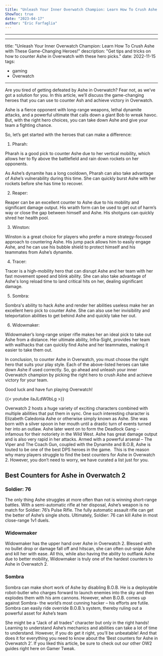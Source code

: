 ```yaml
---
title: "Unleash Your Inner Overwatch Champion: Learn How To Crush Ashe with These Game-Changing Heroes!"
ShowToc: true 
date: "2023-04-17"
author: "Eric Farfaglia"
---
```

*****
---
title: "Unleash Your Inner Overwatch Champion: Learn How To Crush Ashe with These Game-Changing Heroes!"
description: "Get tips and tricks on how to counter Ashe in Overwatch with these hero picks."
date: 2022-11-15
tags:
  - gaming
  - Overwatch
---

Are you tired of getting defeated by Ashe in Overwatch? Fear not, as we’ve got a solution for you. In this article, we’ll discuss the game-changing heroes that you can use to counter Ash and achieve victory in Overwatch.

Ashe is a fierce opponent with long-range weapons, lethal dynamite attacks, and a powerful ultimate that calls down a giant Bob to wreak havoc. But, with the right hero choices, you can take down Ashe and give your team a fighting chance. 

So, let’s get started with the heroes that can make a difference:

1. Pharah: 

Pharah is a good pick to counter Ashe due to her vertical mobility, which allows her to fly above the battlefield and rain down rockets on her opponents. 

As Ashe’s dynamite has a long cooldown, Pharah can also take advantage of Ashe’s vulnerability during this time. She can quickly burst Ashe with her rockets before she has time to recover.

2. Reaper:

Reaper can be an excellent counter to Ashe due to his mobility and significant damage output. His wraith form can be used to get out of harm’s way or close the gap between himself and Ashe. His shotguns can quickly shred her health pool.

3. Winston: 

Winston is a great choice for players who prefer a more strategy-focused approach to countering Ashe. His jump pack allows him to easily engage Ashe, and he can use his bubble shield to protect himself and his teammates from Ashe’s dynamite.

4. Tracer: 

Tracer is a high-mobility hero that can disrupt Ashe and her team with her fast movement speed and blink ability. She can also take advantage of Ashe's long reload time to land critical hits on her, dealing significant damage.

5. Sombra: 

Sombra's ability to hack Ashe and render her abilities useless make her an excellent hero pick to counter Ashe. She can also use her invisibility and teleportation abilities to get behind Ashe and quickly take her out.

6. Widowmaker:

Widowmaker’s long-range sniper rifle makes her an ideal pick to take out Ashe from a distance. Her ultimate ability, Infra-Sight, provides her team with wallhacks that can quickly find Ashe and her teammates, making it easier to take them out.

In conclusion, to counter Ashe in Overwatch, you must choose the right hero that suits your play style. Each of the above-listed heroes can take down Ashe if used correctly. So, go ahead and unleash your inner Overwatch champion by picking the right hero to crush Ashe and achieve victory for your team. 

Good luck and have fun playing Overwatch!

{{< youtube iIaJLdW0bLg >}} 



Overwatch 2 hosts a huge variety of exciting characters combined with multiple abilities that put them in sync. One such interesting character is Elizabeth Caledonia Ashe or otherwise simply known as Ashe. She was born with a silver spoon in her mouth until a drastic turn of events turned her into an outlaw. Ashe later went on to form the Deadlock Gang – infamous for their notoriety in the Wild West. Ashe has great damage output and is also very rapid in her attacks. Armed with a powerful arsenal – The Viper and The Coach Gun, coupled with the Dynamite and B.O.B, Ashe is touted to be one of the best DPS heroes in the game.  This is the reason why many players struggle to find the best counters for Ashe in Overwatch 2. However, you don’t need to worry, we have curated a list just for you.
 

 
## Best Counters for Ashe in Overwatch 2
 
### Soldier: 76
 
The only thing Ashe struggles at more often than not is winning short-range battles. With a semi-automatic rifle at her disposal, Ashe’s weapon is no match for Soldier: 76’s Pulse Rifle. The fully automatic assault rifle can get the better of Ashe’s single shots. Ultimately, Soldier: 76 can kill Ashe in most close-range 1v1 duels.
 
### Widowmaker
 
Widowmaker has the upper hand over Ashe in Overwatch 2. Blessed with no bullet drop or damage fall off and hitscan, she can often out-snipe Ashe and kill her with ease. All this, while also having the ability to outflank Ashe due to better mobility, Widowmaker is truly one of the hardest counters to Ashe in Overwatch 2.
 
### Sombra
 
Sombra can make short work of Ashe by disabling B.O.B. He is a deployable robot-butler who charges forward to launch enemies into the sky and then explodes them with his arm cannons. However, when B.O.B. comes up against Sombra- the world’s most cunning hacker – his efforts are futile. Sombra can easily ride override B.O.B.’s system, thereby ruling out a powerful asset for Ashe’s team
 
She might be a “Jack of all trades” character but only in the right hands! Learning to understand Ashe’s mechanics and abilities can take a lot of time to understand. However, if you do get it right, you’ll be unbeatable! And that does it for everything you need to know about the ‘Best counters for Ashe in Overwatch 2’. If you liked this article, be sure to check out our other OW2 guides right here on Gamer Tweak.




